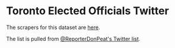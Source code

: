 # Toronto Elected Officials Twitter

The scrapers for this dataset are
[here](/scrapers/community_datasets/spiders/elected_officials_twitter.py).

The list is pulled from [@ReporterDonPeat's Twitter
list](https://twitter.com/reporterdonpeat/lists/toronto-council-2014-2018).
